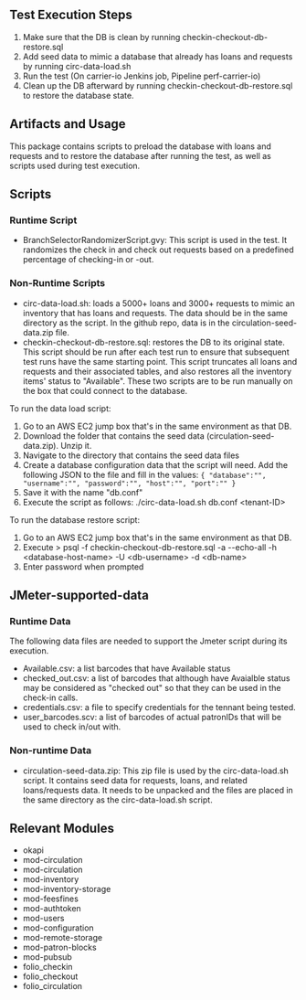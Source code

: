 ## Test Execution Steps
1. Make sure that the DB is clean by running checkin-checkout-db-restore.sql
2. Add seed data to mimic a database that already has loans and requests by running circ-data-load.sh
3. Run the test
(On carrier-io Jenkins job, Pipeline perf-carrier-io)
4. Clean up the DB afterward by running checkin-checkout-db-restore.sql to restore the database state.

## Artifacts and Usage
This package contains scripts to preload the database with loans and 
requests and to restore the database after running the test, as well as scripts used during test execution.
## Scripts
### Runtime Script
- BranchSelectorRandomizerScript.gvy: This script is used in the test. It randomizes the check in and check out requests based on a predefined percentage of checking-in or -out.
### Non-Runtime Scripts
- circ-data-load.sh: loads a 5000+ loans and 3000+ requests to mimic an inventory that has loans and requests. The data should be in the same directory as the script. In the github repo, data is in the circulation-seed-data.zip file.
- checkin-checkout-db-restore.sql: restores the DB to its original state. This script should be run after each test run to ensure that subsequent test runs have the same starting point.  This script truncates all loans and requests and their associated tables, and also restores all the inventory items' status to "Available".
These two scripts are to be run manually on the box that could connect to the database. 

To run the data load script:
1. Go to an AWS EC2 jump box that's in the same environment as that DB.
2. Download the folder that contains the seed data (circulation-seed-data.zip). Unzip it.
3. Navigate to the directory that contains the seed data files
4. Create a database configuration data that the script will need. Add the following JSON to the file and fill in the values:
`{
     "database":"",
     "username":"",
     "password":"",
     "host":"",
     "port":""
 }`
5. Save it with the name "db.conf"
6. Execute the script as follows: ./circ-data-load.sh db.conf \<tenant-ID\>

To run the database restore script:
1. Go to an AWS EC2 jump box that's in the same environment as that DB.
2. Execute > psql -f checkin-checkout-db-restore.sql -a --echo-all -h \<database-host-name\> -U \<db-username\> -d \<db-name\>
3. Enter password when prompted
  
## JMeter-supported-data
### Runtime Data
The following data files are needed to support the Jmeter script during its execution.
- Available.csv: a list barcodes that have Available status
- checked_out.csv: a list of barcodes that although have Avaialble status may be considered as "checked out" so that they can be used in the check-in calls.
- credentials.csv: a file to specify credentials for the tennant being tested.
- user_barcodes.scv: a list of barcodes of actual patronIDs that will be used to check in/out with.

### Non-runtime Data
- circulation-seed-data.zip: This zip file is used by the circ-data-load.sh script. It contains seed data for requests, loans, and related loans/requests data. It needs to be unpacked and the files are placed in the same directory as the circ-data-load.sh script.

## Relevant Modules
- okapi
- mod-circulation
- mod-circulation
- mod-inventory
- mod-inventory-storage
- mod-feesfines
- mod-authtoken
- mod-users
- mod-configuration
- mod-remote-storage
- mod-patron-blocks
- mod-pubsub
- folio_checkin
- folio_checkout
- folio_circulation